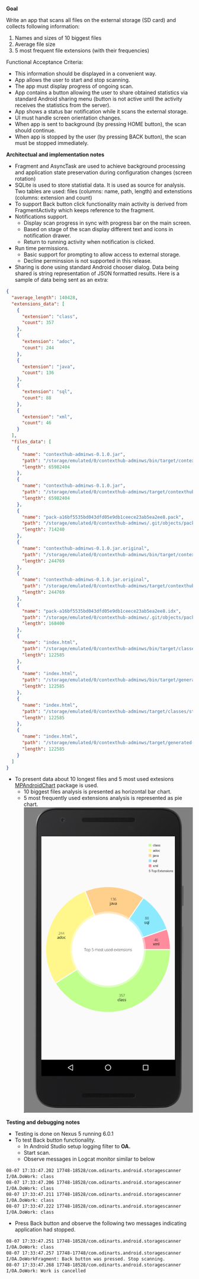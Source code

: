 **Goal**

Write an app that scans all files on the external storage (SD card) and collects following information:

1. Names and sizes of 10 biggest files
2. Average file size
3. 5 most frequent file extensions (with their frequencies)

Functional Acceptance Criteria:

* This information should be displayed in a convenient way.
* App allows the user to start and stop scanning.
* The app must display progress of ongoing scan.
* App contains a button allowing the user to share obtained statistics via standard Android sharing menu (button is not active until the activity receives the statistics from the  server).
* App shows a status bar notification while it scans the external storage.
* UI must handle screen orientation changes.
* When app is sent to background (by pressing HOME button), the scan should continue.
* When app is stopped by the user (by pressing BACK button), the scan must be stopped immediately.
 

**Architectual and implementation notes**

* Fragment and AsyncTask are used to achieve background processing and application state preservation during configuration changes (screen rotation)
* SQLite is used to store statistial data. It is used as source for analysis. Two tables are used: files (columns: name, path, length) and extenstions (columns: extension and count)
* To support Back button click functionality main activity is derived from FragmentActivity which keeps reference to the fragment.
* Notifications support. 
  * Display scan progress in sync with progress bar on the main screen.
  * Based on stage of the scan display different text and icons in notification drawer. 
  * Return to running activity when notification is clicked.
* Run time permissions.
  * Basic support for prompting to allow access to external storage. 
  * Decline perminssion is not supported in this release.
* Sharing is done using standard Android chooser dialog. Data being shared is string representation of JSON formatted results. Here is a sample of data being sent as an extra:
```json
{
  "average_length": 140428,
  "extensions_data": [
    {
      "extension": "class",
      "count": 357
    },
    {
      "extension": "adoc",
      "count": 244
    },
    {
      "extension": "java",
      "count": 136
    },
    {
      "extension": "sql",
      "count": 88
    },
    {
      "extension": "xml",
      "count": 46
    }
  ],
  "files_data": [
    {
      "name": "contexthub-adminws-0.1.0.jar",
      "path": "/storage/emulated/0/contexthub-adminws/bin/target/contexthub-adminws-0.1.0.jar",
      "length": 65982404
    },
    {
      "name": "contexthub-adminws-0.1.0.jar",
      "path": "/storage/emulated/0/contexthub-adminws/target/contexthub-adminws-0.1.0.jar",
      "length": 65982404
    },
    {
      "name": "pack-a16bf5535bd043dfd05e9db1ceece23ab5ea2ee8.pack",
      "path": "/storage/emulated/0/contexthub-adminws/.git/objects/pack/pack-a16bf5535bd043dfd05e9db1ceece23ab5ea2ee8.pack",
      "length": 714240
    },
    {
      "name": "contexthub-adminws-0.1.0.jar.original",
      "path": "/storage/emulated/0/contexthub-adminws/bin/target/contexthub-adminws-0.1.0.jar.original",
      "length": 244769
    },
    {
      "name": "contexthub-adminws-0.1.0.jar.original",
      "path": "/storage/emulated/0/contexthub-adminws/target/contexthub-adminws-0.1.0.jar.original",
      "length": 244769
    },
    {
      "name": "pack-a16bf5535bd043dfd05e9db1ceece23ab5ea2ee8.idx",
      "path": "/storage/emulated/0/contexthub-adminws/.git/objects/pack/pack-a16bf5535bd043dfd05e9db1ceece23ab5ea2ee8.idx",
      "length": 168400
    },
    {
      "name": "index.html",
      "path": "/storage/emulated/0/contexthub-adminws/bin/target/classes/static/docs/index.html",
      "length": 122585
    },
    {
      "name": "index.html",
      "path": "/storage/emulated/0/contexthub-adminws/bin/target/generated-docs/index.html",
      "length": 122585
    },
    {
      "name": "index.html",
      "path": "/storage/emulated/0/contexthub-adminws/target/classes/static/docs/index.html",
      "length": 122585
    },
    {
      "name": "index.html",
      "path": "/storage/emulated/0/contexthub-adminws/target/generated-docs/index.html",
      "length": 122585
    }
  ]
}
```
* To present data about 10 longest files and 5 most used extesions [MPAndroidChart](https://github.com/PhilJay/MPAndroidChart) package is used. 
  * 10 biggest files analysis is presented as horizontal bar chart.
  * 5 most frequently used extensions analysis is represented as pie chart.
  ![alt text](https://github.com/vadadler/android/blob/master/storagescanner/images/top5extensions.png)

**Testing and debugging notes**

* Testing is done on Nexus 5 running 6.0.1
* To test Back button functionality.
  * In Android Studio setup logging filter to **OA.**
  * Start scan.
  * Observe messages in Logcat monitor similar to below
```
08-07 17:33:47.202 17748-18528/com.odinarts.android.storagescanner I/OA.DoWork: class
08-07 17:33:47.206 17748-18528/com.odinarts.android.storagescanner I/OA.DoWork: class
08-07 17:33:47.211 17748-18528/com.odinarts.android.storagescanner I/OA.DoWork: class
08-07 17:33:47.222 17748-18528/com.odinarts.android.storagescanner I/OA.DoWork: class
```
  * Press Back button and observe the following two messages indicating application had stopped.
```
08-07 17:33:47.251 17748-18528/com.odinarts.android.storagescanner I/OA.DoWork: class
08-07 17:33:47.257 17748-17748/com.odinarts.android.storagescanner I/OA.DoWorkFragment: Back button was pressed. Stop scanning.
08-07 17:33:47.268 17748-18528/com.odinarts.android.storagescanner I/OA.DoWork: Work is cancelled
```
